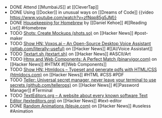 - DONE Attend [[MumbaiJS]] at [[CleverTap]]
- DONE Using [[Docker]] in unusual ways on [[Dreams of Code]]
  {{video https://www.youtube.com/watch?v=zfNqp85g5JM}}
- DONE [Housekeeping for Homebrew](https://mac.install.guide/homebrew/8.html) by [[Daniel Kehoe]] #[[Reading List]] #Homebrew
- TODO [Shots: Create Mockups (shots.so)](https://news.ycombinator.com/item?id=39059854) on [[Hacker News]] #post-maker
- TODO [Show HN: Voxos.ai – An Open-Source Desktop Voice Assistant (gitlab.com/literally-useful)](https://news.ycombinator.com/item?id=39057005) on [[Hacker News]] #[[AI/Voice Assistant]]
- TODO [Textart.sh (textart.sh)](https://news.ycombinator.com/item?id=39063596) on [[Hacker News]] #ASCII/Art
- TODO [Htmx and Web Components: A Perfect Match (binaryigor.com)](https://news.ycombinator.com/item?id=39036693) on [[Hacker News]] #HTMX #[[Web Components]]
- TODO [Show HN: Htmldocs – Typeset and generate pdfs with HTML/CSS (htmldocs.com)](https://news.ycombinator.com/item?id=39027543) on [[Hacker News]] #HTML #CSS #PDF
- TODO [Teller: Universal secret manager, never leave your terminal to use secrets (github.com/tellerops)](https://news.ycombinator.com/item?id=39036265) on [[Hacker News]] #[[Password Manager]] #Terminal
- TODO [TextEditors.org – A website about every known software Text Editor (texteditors.org)](https://news.ycombinator.com/item?id=39031778) on [[Hacker News]] #text-editor
- DONE [Random Animations (bleuje.com)](https://news.ycombinator.com/item?id=39025631) on [[Hacker News]] #useless #Animation